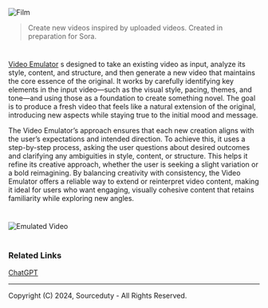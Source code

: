 ![Film](https://github.com/user-attachments/assets/2721b9bd-bf62-41f3-a3d2-1be46d393250)

> Create new videos inspired by uploaded videos. Created in preparation for Sora.
#

[Video Emulator](https://chatgpt.com/g/g-NPtn9zP1V-video-emulator) s designed to take an existing video as input, analyze its style, content, and structure, and then generate a new video that maintains the core essence of the original. It works by carefully identifying key elements in the input video—such as the visual style, pacing, themes, and tone—and using those as a foundation to create something novel. The goal is to produce a fresh video that feels like a natural extension of the original, introducing new aspects while staying true to the initial mood and message.

The Video Emulator’s approach ensures that each new creation aligns with the user’s expectations and intended direction. To achieve this, it uses a step-by-step process, asking the user questions about desired outcomes and clarifying any ambiguities in style, content, or structure. This helps it refine its creative approach, whether the user is seeking a slight variation or a bold reimagining. By balancing creativity with consistency, the Video Emulator offers a reliable way to extend or reinterpret video content, making it ideal for users who want engaging, visually cohesive content that retains familiarity while exploring new angles.

#
![Emulated Video](https://github.com/user-attachments/assets/514278da-7e8b-4340-a935-255a12fe02a6)

#
### Related Links

[ChatGPT](https://github.com/sourceduty/ChatGPT)

***
Copyright (C) 2024, Sourceduty - All Rights Reserved.
